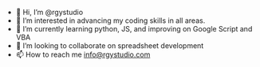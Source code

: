 - 👋 Hi, I’m @rgystudio
- 👀 I’m interested in advancing my coding skills in all areas.
- 🌱 I’m currently learning python, JS, and improving on Google Script and VBA
- 💞️ I’m looking to collaborate on spreadsheet development
- 📫 How to reach me info@rgystudio.com

<!---
rgystudio/rgystudio is a ✨ special ✨ repository because its `README.md` (this file) appears on your GitHub profile.
You can click the Preview link to take a look at your changes.
--->
